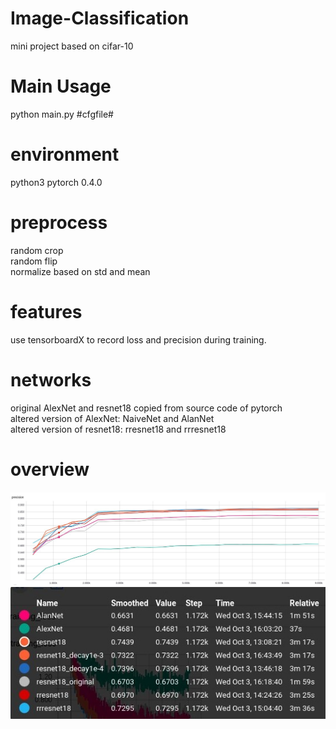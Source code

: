 # Image-Classification
mini project based on cifar-10
# Main Usage
python main.py #cfgfile#
# environment
python3 pytorch 0.4.0
# preprocess
random crop  
random flip  
normalize based on std and mean
# features
use tensorboardX to record loss and precision during training.
# networks
original AlexNet and resnet18 copied from source code of pytorch  
altered version of AlexNet: NaiveNet and AlanNet  
altered version of resnet18: rresnet18 and rrresnet18
# overview
![alt text](https://github.com/Ela-Boska/Image-Classification/blob/master/statistic/overview_nolegend.jpg)
![alt text](https://github.com/Ela-Boska/Image-Classification/blob/master/statistic/overview_legend.jpg)
